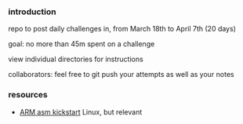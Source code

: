 ### introduction

repo to post daily challenges in, from March 18th to April 7th (20 days)

goal: no more than 45m spent on a challenge

view individual directories for instructions

collaborators: feel free to git push your attempts as well as your notes

### resources
* [ARM asm kickstart](https://github.com/pkivolowitz/asm_book/blob/main/section_1/kickstart.md) Linux, but relevant
